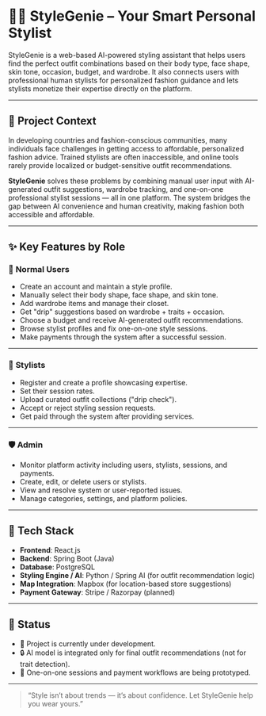 # 🧞‍♀️ StyleGenie – Your Smart Personal Stylist

StyleGenie is a web-based AI-powered styling assistant that helps users find the perfect outfit combinations based on their body type, face shape, skin tone, occasion, budget, and wardrobe. It also connects users with professional human stylists for personalized fashion guidance and lets stylists monetize their expertise directly on the platform.

---

## 📌 Project Context

In developing countries and fashion-conscious communities, many individuals face challenges in getting access to affordable, personalized fashion advice. Trained stylists are often inaccessible, and online tools rarely provide localized or budget-sensitive outfit recommendations.

**StyleGenie** solves these problems by combining manual user input with AI-generated outfit suggestions, wardrobe tracking, and one-on-one professional stylist sessions — all in one platform. The system bridges the gap between AI convenience and human creativity, making fashion both accessible and affordable.

---

## ✨ Key Features by Role

### 👤 **Normal Users**
- Create an account and maintain a style profile.
- Manually select their body shape, face shape, and skin tone.
- Add wardrobe items and manage their closet.
- Get "drip" suggestions based on wardrobe + traits + occasion.
- Choose a budget and receive AI-generated outfit recommendations.
- Browse stylist profiles and fix one-on-one style sessions.
- Make payments through the system after a successful session.

---

### 👗 **Stylists**
- Register and create a profile showcasing expertise.
- Set their session rates.
- Upload curated outfit collections ("drip check").
- Accept or reject styling session requests.
- Get paid through the system after providing services.

---

### 🛡️ **Admin**
- Monitor platform activity including users, stylists, sessions, and payments.
- Create, edit, or delete users or stylists.
- View and resolve system or user-reported issues.
- Manage categories, settings, and platform policies.

---

## 🧠 Tech Stack

- **Frontend**: React.js  
- **Backend**: Spring Boot (Java)  
- **Database**: PostgreSQL  
- **Styling Engine / AI**: Python / Spring AI (for outfit recommendation logic)  
- **Map Integration**: Mapbox (for location-based store suggestions)  
- **Payment Gateway**: Stripe / Razorpay (planned)

---

## 🚧 Status

- 🔄 Project is currently under development.  
- 🔒 AI model is integrated only for final outfit recommendations (not for trait detection).  
- 📲 One-on-one sessions and payment workflows are being prototyped.


---

> “Style isn’t about trends — it’s about confidence. Let StyleGenie help you wear yours.”

